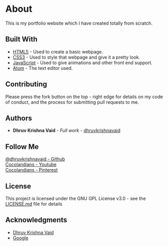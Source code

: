 # About

This is my portfolio website which I have created totally from scratch.

## Built With

* [HTML5](https://www.html5tutorial.info/) - Used to create a basic webpage.
* [CSS3](https://css3-tutorial.net/) - Used to style that webpage and give it a pretty look.
* [JavaScript](https://www.javascript.com/) - Used to give animations and other front end support.
* [Atom](https://atom.io/) - The text editor used.

## Contributing

Please press the fork button on the top - right edge for details on my code of conduct, and the process for submitting pull requests to me.

## Authors

* **Dhruv Krishna Vaid** - *Full work* - [dhruvkrishnavaid](https://github.com/dhruvkrishnavaid/)

## Follow Me

[@dhruvkrishnavaid - Github](https://github.com/dhruvkrishnavaid/)<br>
[Cocolandians - Youtube](https://www.youtube.com/channel/UC7JNIjhtuaFv6Z4T0zpy68g/)<br>
[Cocolandians - Pinterest](https://in.pinterest.com/cocolandians/)<br>

## License

This project is licensed under the GNU GPL License v3.0 - see the [LICENSE.md](LICENSE) file for details

## Acknowledgments

* [Dhruv Krishna Vaid](https://github.com/dhruvkrishnavaid/)
* [Google](https://www.google.com/)
